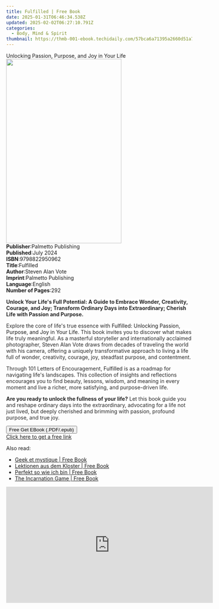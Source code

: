 ```yaml
---
title: Fulfilled | Free Book
date: 2025-01-31T06:46:34.538Z
updated: 2025-02-02T06:27:10.791Z
categories:
  - Body, Mind & Spirit
thumbnail: https://thmb-001-ebook.techidaily.com/57bca6a71395a2660d51a7ff4bbff061c270929ddaf69f5d2bbfbae7e9abd564.jpg
---
```

<main id="book-container">
  <div class="flex flex-col">
    <div class="book-brief flex-1 py-6 px-4 sm:p-6 md:py-10 md:px-8">
      <!-- brief-->
      <div class="book-brief-main">
        Unlocking Passion, Purpose, and Joy in Your Life
      </div>
    </div>
    <div
      class="book-meta-info flex-1 grid gap-4 col-start-1 col-end-3 row-start-1 sm:mb-6 sm:grid-cols-4 lg:gap-6 lg:col-start-2 lg:row-end-6 lg:row-span-6 lg:mb-0"
    >
      <div
        class="book-meta-info-left place-content-center mt-4 p-4 text-sm leading-6 col-start-2 col-span-2 dark:text-slate-400"
      >
        <img
          class="w-full h-500 object-cover rounded-lg sm:h-255 sm:col-span-2 lg:col-span-full"
          src="https://img-001-ebook.techidaily.com/b2b4c4aa507f3684d632ff357538914cb5cd63b2dbc1dea41e59f8e767e05e34.jpg"
          alt=""
          width="312"
          height="500"
        />
      </div>
      <div
        class="book-meta-info-right mt-2 col-start-1 row-start-2 col-span-3 self-center"
      >
        <!-- meta data  -->
        <div class="flex flex-col px-4 md:px-8">
          <div class="flex-1">
            <strong>Publisher</strong>:<span class="px-2"
              >Palmetto Publishing</span
            >
          </div>
          <div class="flex-1">
            <strong>Published</strong>:<span class="px-2">July 2024</span>
          </div>
          <div class="flex-1">
            <strong>ISBN</strong>:<span class="px-2">9798822950962</span>
          </div>
          <div class="flex-1">
            <strong>Title</strong>:<span class="px-2">Fulfilled</span>
          </div>
          <div class="flex-1">
            <strong>Author</strong>:<span class="px-2">Steven Alan Vote</span>
          </div>
          <div class="flex-1">
            <strong>Imprint</strong>:<span class="px-2"
              >Palmetto Publishing</span
            >
          </div>
          <div class="flex-1">
            <strong>Language</strong>:<span class="px-2">English</span>
          </div>
          <div class="flex-1">
            <strong>Number of Pages</strong>:<span class="px-2">292</span>
          </div>
        </div>
      </div>
    </div>
    <div class="book-description flex-1 py-6 px-4 sm:p-6 md:py-10 md:px-8">
      <div class="book-description-main">
        <div accordion-content="" id="description">
          <p>
            <strong
              style="
                background-color: rgb(255, 255, 255);
                color: rgb(38, 38, 38);
              "
              >Unlock Your Life's Full Potential: A Guide to Embrace Wonder,
              Creativity, Courage, and Joy; Transform Ordinary Days into
              Extraordinary; Cherish Life with Passion and Purpose.</strong
            >
          </p>
          <p>
            <span
              style="
                background-color: rgb(255, 255, 255);
                color: rgb(38, 38, 38);
              "
              >Explore the core of life's true essence with&nbsp;</span
            >Fulfilled: Unlocking Passion, Purpose<span
              style="
                background-color: rgb(255, 255, 255);
                color: rgb(38, 38, 38);
              "
              >,&nbsp;</span
            >and Joy in Your Life<span
              style="
                background-color: rgb(255, 255, 255);
                color: rgb(38, 38, 38);
              "
              >. This book invites you to discover what makes life truly
              meaningful. As a masterful storyteller and internationally
              acclaimed photographer, Steven Alan Vote draws from decades of
              traveling the world with his camera, offering a uniquely
              transformative approach to living a life full of wonder,
              creativity, courage, joy, steadfast purpose, and
              contentment.</span
            >
          </p>
          <p>
            <span
              style="
                background-color: rgb(255, 255, 255);
                color: rgb(38, 38, 38);
              "
              >Through 101 Letters of Encouragement,&nbsp;</span
            >Fulfilled<span
              style="
                background-color: rgb(255, 255, 255);
                color: rgb(38, 38, 38);
              "
              >&nbsp;is as a roadmap for navigating life's landscapes. This
              collection of insights and reflections encourages you to find
              beauty, lessons, wisdom, and meaning in every moment and live a
              richer, more satisfying, and purpose-driven life.&nbsp;</span
            >
          </p>
          <p>
            <strong
              style="
                background-color: rgb(255, 255, 255);
                color: rgb(38, 38, 38);
              "
              >Are you ready to unlock the fullness of your life?</strong
            ><span
              style="
                background-color: rgb(255, 255, 255);
                color: rgb(38, 38, 38);
              "
              >&nbsp;Let this book guide you and reshape ordinary days into the
              extraordinary, advocating for a life not just lived, but deeply
              cherished and brimming with passion, profound purpose, and true
              joy.</span
            >
          </p>
        </div>
        <div class="accordion-fader"></div>
      </div>
    </div>
    <div class="book-excerpts flex-1 py-6 px-4 sm:p-6 md:py-10 md:px-8"></div>
    <div
      class="book-about-author flex-1 py-6 px-4 sm:p-6 md:py-10 md:px-8"
    ></div>
    <div class="book-free-get flex-1 py-6 px-4 sm:p-6 md:py-10 md:px-8">
      <button
        id="btn-free-get"
        class="bg-blue-500 hover:bg-blue-700 text-white font-bold py-2 px-4 rounded"
      >
        Free Get EBook (.PDF/.epub)
      </button>
      <div id="countdown-display" class="px-2 text-lg mt-2"></div>
      <a
        id="free-link"
        class="hidden bg-blue-500 hover:bg-blue-700 text-white font-bold py-2 px-4 rounded"
        href="https://www.ebooks.com/en-us/book/211380825/fulfilled/steven-alan-vote/"
        target="_blank"
        >Click here to get a free link</a
      >
    </div>
    <script>
      let countdownTime = 0;
      let countdownInterval = null;
      document
        .getElementById('btn-free-get')
        .addEventListener('click', startCountdown);
      function startCountdown() {
        countdownTime = new Date().getTime() + 60000 * 3;
        countdownInterval = setInterval(updateCountdown, 1000);
        document.getElementById('btn-free-get').disabled = true;
        document
          .getElementById('btn-free-get')
          .classList.add('bg-gray-500', 'cursor-not-allowed');
      }
      function updateCountdown() {
        let currentTime = new Date().getTime();
        let timeLeft = countdownTime - currentTime;
        let secondsLeft = Math.floor(timeLeft / 1000);
        document.getElementById('countdown-display').innerHTML =
          `Remaining time: ${secondsLeft} seconds.`;
        if (secondsLeft <= 0) {
          clearInterval(countdownInterval);
          document.getElementById('btn-free-get').classList.add('hidden');
          document.getElementById('free-link').classList.remove('hidden');
          document.getElementById('countdown-display').innerHTML = '';
        }
      }
    </script>
  </div>
</main>

<ins class="adsbygoogle"
      style="display:block"
      data-ad-client="ca-pub-7571918770474297"
      data-ad-slot="8358498916"
      data-ad-format="auto"
      data-full-width-responsive="true"></ins>
    

<span class="atpl-alsoreadstyle">Also read:</span>
<div><ul>
<li><a href="https://novels-ebooks.techidaily.com/210776181-9791028527501-geek-et-mystique/"><u>Geek et mystique | Free Book</u></a></li>
<li><a href="https://novels-ebooks.techidaily.com/210776306-9781667448510-lektionen-aus-dem-kloster/"><u>Lektionen aus dem Kloster | Free Book</u></a></li>
<li><a href="https://novels-ebooks.techidaily.com/210776340-9781667450384-perfekt-so-wie-ich-bin/"><u>Perfekt so wie ich bin | Free Book</u></a></li>
<li><a href="https://novels-ebooks.techidaily.com/210776384-9781667449654-the-incarnation-game/"><u>The Incarnation Game | Free Book</u></a></li>
</ul></div>

<!-- affiliate ads begin -->
<iframe width="560" height="315" src="https://www.youtube.com/embed/Vfq0vw0Spz8?si=2EAk6hW-Gb-o33_L" title="YouTube video player" frameborder="0" allow="accelerometer; autoplay; clipboard-write; encrypted-media; gyroscope; picture-in-picture; web-share" referrerpolicy="strict-origin-when-cross-origin" allowfullscreen></iframe>
<!-- affiliate ads end -->

